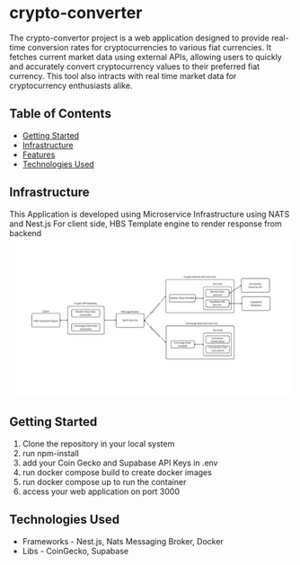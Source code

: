 # crypto-converter
The crypto-convertor project is a web application designed to provide real-time conversion rates for cryptocurrencies to various fiat currencies. It fetches current market data using external APIs, allowing users to quickly and accurately convert cryptocurrency values to their preferred fiat currency. This tool also intracts with real time market data for cryptocurrency enthusiasts alike.

## Table of Contents

- [Getting Started](#getting-started)
- [Infrastructure](#infrastructure)
- [Features](#features)
- [Technologies Used](#technologies-used)

## Infrastructure
This Application is developed using Microservice Infrastructure using NATS and Nest.js
For client side, HBS Template engine to render response from backend
![Microservices Architecture](microservices-infra.png)

## Getting Started
1) Clone the repository in your local system
2) run npm-install
3) add your Coin Gecko and Supabase API Keys in .env
4) run docker compose build to create docker images
5) run docker compose up to run the container
6) access your web application on port 3000

## Technologies Used

- Frameworks - Nest.js, Nats Messaging Broker, Docker
- Libs - CoinGecko, Supabase
